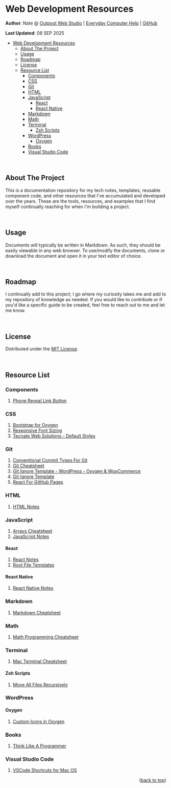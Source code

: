 <a id="readme-top"></a>

# Web Development Resources

**Author**: Nate @ [Outpost Web Studio](https://outpostwebstudio.com/) | [Everyday Computer Help](https://everydaycomputerhelp.com/) | [GitHub](https://github.com/nvsmith)

**Last Updated**: 08 SEP 2025

-   [Web Development Resources](#web-development-resources)
    -   [About The Project](#about-the-project)
    -   [Usage](#usage)
    -   [Roadmap](#roadmap)
    -   [License](#license)
    -   [Resource List](#resource-list)
        -   [Components](#components)
        -   [CSS](#css)
        -   [Git](#git)
        -   [HTML](#html)
        -   [JavaScript](#javascript)
            -   [React](#react)
            -   [React Native](#react-native)
        -   [Markdown](#markdown)
        -   [Math](#math)
        -   [Terminal](#terminal)
            -   [Zsh Scripts](#zsh-scripts)
        -   [WordPress](#wordpress)
            -   [Oxygen](#oxygen)
        -   [Books](#books)
        -   [Visual Studio Code](#visual-studio-code)

<br>

## About The Project

This is a documentation repository for my tech notes, templates, reusable component code, and other resources that I've accumulated and developed over the years. These are the tools, resources, and examples that I find myself continually reaching for when I'm building a project.

<br>

## Usage

Documents will typically be written in Markdown. As such, they should be easily viewable in any web browser. To use/modify the documents, clone or download the document and open it in your text editor of choice.

<br>

## Roadmap

I continually add to this project; I go where my curiosity takes me and add to my repository of knowledge as needed. If you would like to contribute or if you'd like a specific guide to be created, feel free to reach out to me and let me know.

<br>

## License

Distributed under the [MIT License](https://choosealicense.com/licenses/mit/).

<br>

## Resource List

### Components

1. [Phone Reveal Link Button](Components/phone-reveal-link-button/README.md)

### CSS

1. [Bootstrap for Oxygen](CSS/bootstrap-oxygen.css)
2. [Responsive Font Sizing](CSS/responsive-font-sizing.css)
3. [Tecnate Web Solutions - Default Styles](CSS/tecnate-default-style.css)

### Git

1. [Conventional Commit Types For Git](Git/conventional-commit-types.md)
2. [Git Cheatsheet](Git/git-cheatsheet.md)
3. [Git Ignore Template - WordPress - Oxygen & WooCommerce](Git/gitignore-template_wordpress-oxygen-woo.txt)
4. [Git Ignore Template](Git/gitignore-template.txt)
5. [React For GitHub Pages](Git/react-for-github-pages.md)

### HTML

1. [HTML Notes](HTML/html-notes.md)

### JavaScript

1. [Arrays Cheatsheet](JavaScript/arrays-cheatsheet.md)
2. [JavaScript Notes](JavaScript/javascript-notes.md)

#### React

1. [React Notes](JavaScript/React/react-notes.md)
2. [Root File Templates](https://github.com/nvsmith/webdev-resources/tree/main/JavaScript/React/root-file-templates)

#### React Native

1. [React Native Notes](JavaScript/ReactNative/react-native-notes.md)

### Markdown

1. [Markdown Cheatsheet](Markdown/markdown-cheatsheet.md)

### Math

1. [Math Programming Cheatsheet](Math/math-programming-cheatsheet.md)

### Terminal

1. [Mac Terminal Cheatsheet](Terminal/mac-terminal-cheatsheet.md)

#### Zsh Scripts

1. [Move All Files Recursively](Terminal/zsh-scripts/file-management/move_all_files_recursively.md)

### WordPress

#### Oxygen

1. [Custom Icons in Oxygen](WordPress/Oxygen/custom-icons.md)

### Books

1. [Think Like A Programmer](./think-like-a-programmer.md)

### Visual Studio Code

1. [VSCode Shortcuts for Mac OS](vscode-shortcuts.md)

<p align="right">(<a href="#readme-top">back to top</a>)</p>
